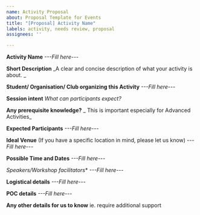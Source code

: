```yaml
---
name: Activity Proposal
about: Proposal Template for Events
title: "[Proposal] Activity Name"
labels: activity, needs review, proposal
assignees: ''

---
```


**Activity Name**
_---Fill here---_

**Short Description**
_A clear and concise description of what your activity is about. _

**Student/ Organisation/ Club organizing this Activity**
_---Fill here---_

**Session intent**
_What can participants expect?_

**Any prerequisite knowledge?**
_ This is important especially for Advanced Activities_

**Expected Participants**
_---Fill here---_

**Ideal Venue** (If you have a specific location in mind, please let us know)
_---Fill here---_

**Possible Time and Dates** 
_---Fill here---_

*Speakers/Workshop facilitators**
_---Fill here---_

**Logistical details**
_---Fill here---_

**POC details**
_---Fill here---_

**Any other details for us to know**
ie. require additional support
